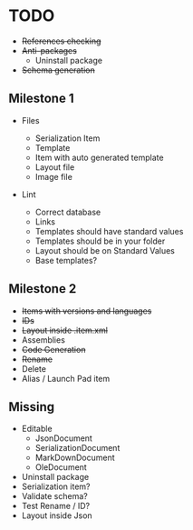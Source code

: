 TODO
====
* <del>References checking</del>
* <del>Anti-packages</del>
  * Uninstall package
* <del>Schema generation</del>

Milestone 1
-----------
* Files
  * Serialization Item
  * Template
  * Item with auto generated template
  * Layout file
  * Image file
  
* Lint
  * Correct database
  * Links
  * Templates should have standard values
  * Templates should be in your folder
  * Layout should be on Standard Values
  * Base templates?
   
Milestone 2
-----------
* <del>Items with versions and languages</del>
* <del>IDs</del>
* <del>Layout inside .item.xml</del>
* Assemblies
* <del>Code Generation</del>
* <del>Rename</del>
* Delete
* Alias / Launch Pad item

Missing
-------
* Editable
  * JsonDocument
  * SerializationDocument
  * MarkDownDocument
  * OleDocument
* Uninstall package
* Serialization item?
* Validate schema?
* Test Rename / ID?
* Layout inside Json

